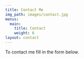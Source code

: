 ```yaml
---
title: Contact Me
img_path: images/contact.jpg
menus:
  main:
    title: Contact
    weight: 6
layout: contact
---
```


To contact me fill in the form below.
